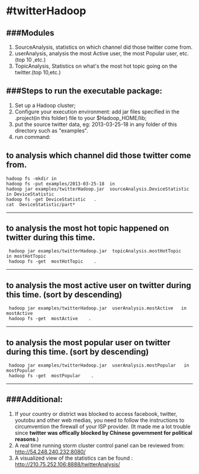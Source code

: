 #twitterHadoop
=============

###Modules
-----
1. SourceAnalysis, statistics on which channel did those twitter come from.
2. userAnalysis,   analysis the most Active user, the most Popular user, etc. (top 10 ,etc.)
3. TopicAnalysis,  Statistics on what's the most hot topic going on the twitter.(top 10,etc.)


###Steps to run the executable package:
------------
1. Set up a Hadoop cluster;
2. Configure your execution environment: add jar files specified in the .project(in this folder) file to your $Hadoop_HOME/lib;
3. put the source twitter data, eg: 2013-03-25-18 in any folder of this directory such as "examples".
3. run command:

  __to  analysis which channel did those twitter come from__.
----
    hadoop fs -mkdir in
    hadoop fs -put examples/2013-03-25-18  in
    hadoop jar examples/twitterHadoop.jar  sourceAnalysis.DeviceStatistic   in DeviceStatistic 
    hadoop fs -get DeviceStatistic   .
    cat  DeviceStatistic/part*
----

   
  __to analysis the most hot topic happened on twitter during this time__.  
----
     hadoop jar examples/twitterHadoop.jar  topicAnalysis.mostHotTopic   in mostHotTopic 
     hadoop fs -get  mostHotTopic    .
----
  
  __to analysis the most active user on twitter during this time__. (sort by descending)   
----
     hadoop jar examples/twitterHadoop.jar  userAnalysis.mostActive   in mostActive
     hadoop fs -get  mostActive    .
----
   
  __to analysis the most popular user on twitter during this time__.   (sort by descending) 
----
     hadoop jar examples/twitterHadoop.jar  userAnalysis.mostPopular   in mostPopular
     hadoop fs -get  mostPopular    .
----
   

    

###Additional:
---------
  1. If your country or district was blocked to access facebook, twitter, youtobu and other web medias, you need to follow the instructions  to circumvention the firewall of your ISP provider.
       (It made me a lot trouble since **twitter was offically blocked by Chinese government for political reasons**.)
  2. A real time running storm cluster control panel can be reviewed from: http://54.248.240.232:8080/
  3. A visualized view of the statistics can be found : http://210.75.252.106:8888/twitterAnalysis/


